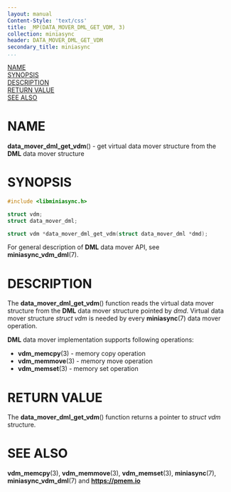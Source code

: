 ```yaml
---
layout: manual
Content-Style: 'text/css'
title: _MP(DATA_MOVER_DML_GET_VDM, 3)
collection: miniasync
header: DATA_MOVER_DML_GET_VDM
secondary_title: miniasync
...
```


[comment]: <> (SPDX-License-Identifier: BSD-3-Clause)
[comment]: <> (Copyright 2022, Intel Corporation)

[comment]: <> (data_mover_dml_get_vdm.3 -- man page for miniasync data_mover_dml_get_vdm operation)

[NAME](#name)<br />
[SYNOPSIS](#synopsis)<br />
[DESCRIPTION](#description)<br />
[RETURN VALUE](#return-value)<br />
[SEE ALSO](#see-also)<br />

# NAME #

**data_mover_dml_get_vdm**() - get virtual data mover structure from the **DML**
data mover structure

# SYNOPSIS #

```c
#include <libminiasync.h>

struct vdm;
struct data_mover_dml;

struct vdm *data_mover_dml_get_vdm(struct data_mover_dml *dmd);
```

For general description of **DML** data mover API, see **miniasync_vdm_dml**(7).

# DESCRIPTION #

The **data_mover_dml_get_vdm**() function reads the virtual data mover structure
from the **DML** data mover structure pointed by *dmd*. Virtual data mover
structure *struct vdm* is needed by every **miniasync**(7) data mover operation.

**DML** data mover implementation supports following operations:

* **vdm_memcpy**(3) - memory copy operation
* **vdm_memmove**(3) - memory move operation
* **vdm_memset**(3) - memory set operation

# RETURN VALUE #

The **data_mover_dml_get_vdm**() function returns a pointer to *struct vdm* structure.

# SEE ALSO #

**vdm_memcpy**(3), **vdm_memmove**(3), **vdm_memset**(3), **miniasync**(7),
**miniasync_vdm_dml**(7) and **<https://pmem.io>**

